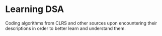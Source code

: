 # Learning DSA
Coding algorithms from CLRS and other sources upon encountering their descriptions in order to better learn and understand them.
